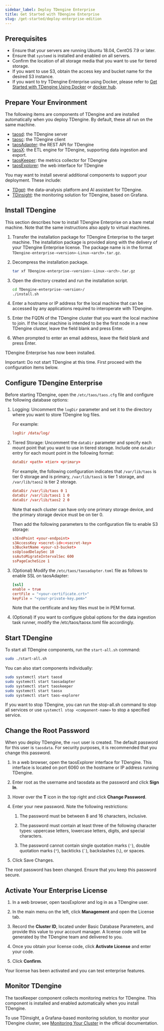 ```yaml
---
sidebar_label: Deploy TDengine Enterprise
title: Get Started with TDengine Enterprise
slug: /get-started/deploy-enterprise-edition
---
```


## Prerequisites

- Ensure that your servers are running Ubuntu 18.04, CentOS 7.9 or later.
- Ensure that `systemd` is installed and enabled on all servers.
- Confirm the location of all storage media that you want to use for tiered storage.
- If you want to use S3, obtain the access key and bucket name for the desired S3 instance.
- If you want to try TDengine Enterprise using Docker, please refer to [Get Started with TDengine Using Docker](../deploy-in-docker/) or [docker hub](https://hub.docker.com/r/tdengine/tdengine-ee).

## Prepare Your Environment

The following items are components of TDengine and are installed automatically when you
deploy TDengine. By default, these all run on the same machine.

- [taosd](../../tdengine-reference/components/taosd/): the TDengine server
- [taosc](../../tdengine-reference/components/taosc/): the TDengine client
- [taosAdapter](../../tdengine-reference/components/taosadapter/): the REST API for TDengine
- [taosX](../../tdengine-reference/components/taosx/): the ETL engine for TDengine, supporting data ingestion and export.
- [taosKeeper](../../tdengine-reference/components/taoskeeper/): the metrics collector for TDengine
- [taosExplorer](../../tdengine-reference/components/taosexplorer/): the web interface for TDengine

You may want to install several additional components to support your deployment. These include:

- [TDgpt](../../advanced/tdgpt/): the data-analysis platform and AI assistant for TDengine.
- [TDinsight](../../tdengine-reference/components/tdinsight/): the monitoring solution for TDengine, based on Grafana.

## Install TDengine

This section describes how to install TDengine Enterprise on a bare metal machine. Note that the same instructions also apply to virtual machines.

1. Transfer the installation package for TDengine Enterprise to the target machine. The installation package is provided along with the delivery of your TDengine Enterprise license. The package name is in the format `TDengine-enterprise-<version>-Linux-<arch>.tar.gz`.

2. Decompress the installation package.

    ```bash
    tar xf TDengine-enterprise-<version>-Linux-<arch>.tar.gz
    ```

3. Open the directory created and run the installation script.

    ```bash
    cd TDengine-enterprise-<version>/
    ./install.sh
    ```

4. Enter a hostname or IP address for the local machine that can be accessed by any applications required to interoperate with TDengine.

5. Enter the FQDN of the TDengine cluster that you want the local machine to join. If the local machine is intended to be the first node in a new TDengine cluster, leave the field blank and press Enter.

6. When prompted to enter an email address, leave the field blank and press Enter.

TDengine Enterprise has now been installed.

Important: Do not start TDengine at this time. First proceed with the configuration items below.

## Configure TDengine Enterprise

Before starting TDengine, open the `/etc/taos/taos.cfg` file and configure the following database options:

1. Logging: Uncomment the `logDir` parameter and set it to the directory where you want to store TDengine log files.

    For example:

    ```conf
    logDir /data/log/
    ```

2. Tiered Storage: Uncomment the `dataDir` parameter and specify each mount point that you want to use in tiered storage. Include one `dataDir` entry for each mount point in the following format:

    ```conf
    dataDir <path> <tier> <primary>
    ```

    For example, the following configuration indicates that `/var/lib/taos` is tier 0 storage and is primary, `/var/lib/taos1` is tier 1 storage, and `/var/lib/taos2` is tier 2 storage.

    ```conf
    dataDir /var/lib/taos 0 1
    dataDir /var/lib/taos1 1 0
    dataDir /var/lib/taos2 2 0
    ```

    Note that each cluster can have only one primary storage device, and the primary storage device must be on tier 0.

    Then add the following parameters to the configuration file to enable S3 storage:

    ```conf
    s3EndPoint <your-endpoint>
    s3AccessKey <secret-id>:<secret-key>
    s3BucketName <your-s3-bucket>
    ssUploadDelaySec 10
    ssAutoMigrateIntervalSec 600
    ssPageCacheSize 1
    ```

3. (Optional) Modify the `/etc/taos/taosadapter.toml` file as follows to enable SSL on taosAdapter:

    ```toml
    [ssl]
    enable = true
    certFile = "<your-certificate.crt>"
    keyFile = "<your-private-key.pem>"
    ```

    Note that the certificate and key files must be in PEM format.

4. (Optional) If you want to configure global options for the data ingestion task runner, modify the /etc/taos/taosx.toml file accordingly.

## Start TDengine

To start all TDengine components, run the `start-all.sh` command:

```bash
sudo ./start-all.sh
```

You can also start components individually:

```bash
sudo systemctl start taosd
sudo systemctl start taosadapter
sudo systemctl start taoskeeper
sudo systemctl start taosx
sudo systemctl start taos-explorer
```

If you want to stop TDengine, you can run the stop-all.sh command to stop all services or use `systemctl stop <component-name>` to stop a specified service.

## Change the Root Password

When you deploy TDengine, the `root` user is created. The default password for this user is `taosdata`. For security purposes, it is recommended that you change this password.

1. In a web browser, open the taosExplorer interface for TDengine. This interface is located on port 6060 on the hostname or IP address running TDengine.

2. Enter root as the username and taosdata as the password and click **Sign In**.

3. Hover over the **T** icon in the top right and click **Change Password**.

4. Enter your new password. Note the following restrictions:

    1. The password must be between 8 and 16 characters, inclusive.

    2. The password must contain at least three of the following character types: uppercase letters, lowercase letters, digits, and special characters.

    3. The password cannot contain single quotation marks (`'`), double quotation marks (`"`), backticks (`` ` ``), backslashes (`\`), or spaces.

5. Click Save Changes.

The root password has been changed. Ensure that you keep this password secure.

## Activate Your Enterprise License

1. In a web browser, open taosExplorer and log in as a TDengine user.

2. In the main menu on the left, click **Management** and open the License tab.

3. Record the **Cluster ID**, located under Basic Database Parameters, and provide this value to your account manager. A license code will be generated by the TDengine team and delivered to you.

4. Once you obtain your license code, click **Activate License** and enter your code.

5. Click **Confirm**.

Your license has been activated and you can test enterprise features.

## Monitor TDengine

The taosKeeper component collects monitoring metrics for TDengine. This component is installed and enabled automatically when you install TDengine.

To use TDinsight, a Grafana-based monitoring solution, to monitor your TDengine cluster, see [Monitoring Your Cluster](../../operations-and-maintenance/monitor-your-cluster/) in the official documentation.
